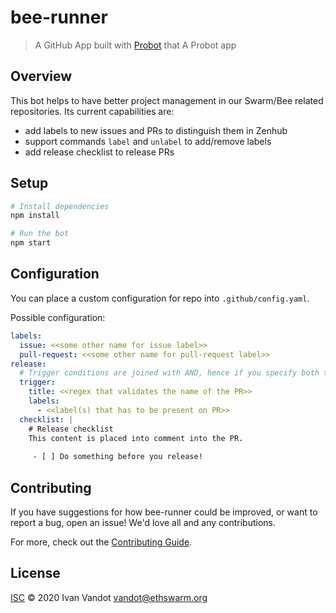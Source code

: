 # bee-runner

> A GitHub App built with [Probot](https://github.com/probot/probot) that A Probot app

## Overview

This bot helps to have better project management in our Swarm/Bee related repositories. Its current capabilities are:

 - add labels to new issues and PRs to distinguish them in Zenhub
 - support commands `label` and `unlabel` to add/remove labels
 - add release checklist to release PRs 

## Setup

```sh
# Install dependencies
npm install

# Run the bot
npm start
```

## Configuration

You can place a custom configuration for repo into `.github/config.yaml`.

Possible configuration:

```yaml
labels:
  issue: <<some other name for issue label>>
  pull-request: <<some other name for pull-request label>>
release:
  # Trigger conditions are joined with AND, hence if you specify both title and labels both has to be present!
  trigger:
    title: <<regex that validates the name of the PR>>
    labels: 
      - <<label(s) that has to be present on PR>>
  checklist: |
    # Release checklist
    This content is placed into comment into the PR.
    
     - [ ] Do something before you release!
```

## Contributing

If you have suggestions for how bee-runner could be improved, or want to report a bug, open an issue! We'd love all and any contributions.

For more, check out the [Contributing Guide](CONTRIBUTING.md).

## License

[ISC](LICENSE) © 2020 Ivan Vandot <vandot@ethswarm.org>

